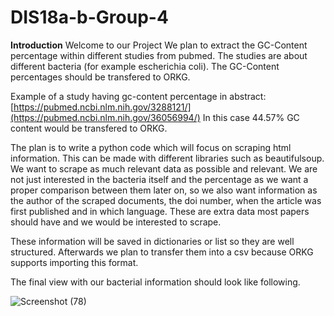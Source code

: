 # DIS18a-b-Group-4

**Introduction**
Welcome to our Project
We plan to extract the GC-Content percentage within different studies from pubmed. The studies are about different bacteria (for example escherichia coli). The GC-Content percentages should be transfered to ORKG.

Example of a study having gc-content percentage in abstract: [https://pubmed.ncbi.nlm.nih.gov/3288121/](https://pubmed.ncbi.nlm.nih.gov/36056994/)
In this case 44.57% GC content would be transfered to ORKG.

The plan is to write a python code which will focus on scraping html information. This can be made with different libraries such as beautifulsoup. We want to scrape as much relevant data as possible and relevant. We are not just interested in the bacteria itself and the percentage as we want a proper comparison between them later on, so we also want information as the author of the scraped documents, the doi number, when the article was first published and in which language. These are extra data most papers should have and we would be interested to scrape.

These information will be saved in dictionaries or list so they are well structured. Afterwards we plan to transfer them into a csv because ORKG supports importing this format.

The final view with our bacterial information should look like following.


![Screenshot (78)](https://user-images.githubusercontent.com/92676445/211535772-5914cef3-9a17-4fe9-b126-e0866422b9b6.png)
